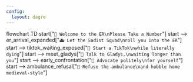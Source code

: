 ```yaml
---
config:
  layout: dagre
---
```

flowchart TD
  start["`🧨 Welcome to the ER\nPlease Take a Number`"]
  start --> er_arrival_expanded["`🚑 Let the Sadist Squad\nroll you into the ER`"]
  start --> tiktok_waiting_exposed["`📱 Start a TikTok\nwhile literally dying`"]
  start --> meet_gladys["`🧓 Talk to Gladys,\nwaiting longer than you`"]
  start --> early_confrontation["`📢 Advocate politely\nfor yourself`"]
  start --> ambulance_refusal["`🚪 Refuse the ambulance\nand hobble home medieval-style`"]

